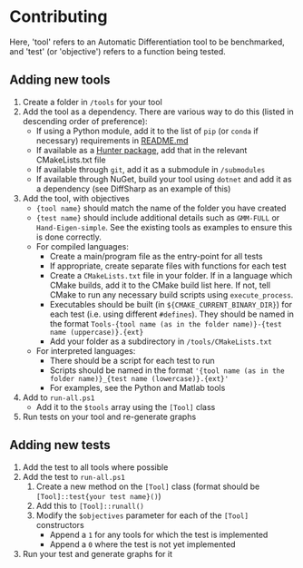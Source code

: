 # Contributing

Here, 'tool' refers to an Automatic Differentiation tool to be benchmarked, and 'test' (or 'objective') refers to a function being tested.

## Adding new tools

1. Create a folder in `/tools` for your tool
2. Add the tool as a dependency. There are various way to do this (listed in descending order of preference):
    - If using a Python module, add it to the list of `pip` (or `conda` if necessary) requirements in [README.md](/README.md)
    - If available as a [Hunter package](https://docs.hunter.sh/en/latest/packages.html), add that in the relevant CMakeLists.txt file
    - If available through `git`, add it as a submodule in `/submodules`
    - If available through NuGet, build your tool using `dotnet` and add it as a dependency (see DiffSharp as an example of this)
3. Add the tool, with objectives
    - `{tool name}` should match the name of the folder you have created
    - `{test name}` should include additional details such as `GMM-FULL` or `Hand-Eigen-simple`. See the existing tools as examples to ensure this is done correctly.
    - For compiled languages:
        - Create a main/program file as the entry-point for all tests
        - If appropriate, create separate files with functions for each test
        - Create a `CMakeLists.txt` file in your folder. If in a language which CMake builds, add it to the CMake build list here. If not, tell CMake to run any necessary build scripts using `execute_process`.
        - Executables should be built (in `${CMAKE_CURRENT_BINARY_DIR}`) for each test (i.e. using different `#defines`). They should be named in the format `Tools-{tool name (as in the folder name)}-{test name (uppercase)}.{ext}`
        - Add your folder as a subdirectory in `/tools/CMakeLists.txt`
    - For interpreted languages:
        - There should be a script for each test to run
        - Scripts should be named in the format `'{tool name (as in the folder name)}_{test name (lowercase)}.{ext}'`
        - For examples, see the Python and Matlab tools
4. Add to `run-all.ps1`
    - Add it to the `$tools` array using the `[Tool]` class
5. Run tests on your tool and re-generate graphs

## Adding new tests

1. Add the test to all tools where possible
2. Add the test to `run-all.ps1`
    1. Create a new method on the `[Tool]` class (format should be `[Tool]::test{your test name}()`)
    2. Add this to `[Tool]::runall()`
    3. Modify the `$objectives` parameter for each of the `[Tool]` constructors
        - Append a `1` for any tools for which the test is implemented
        - Append a `0` where the test is not yet implemented
3. Run your test and generate graphs for it
